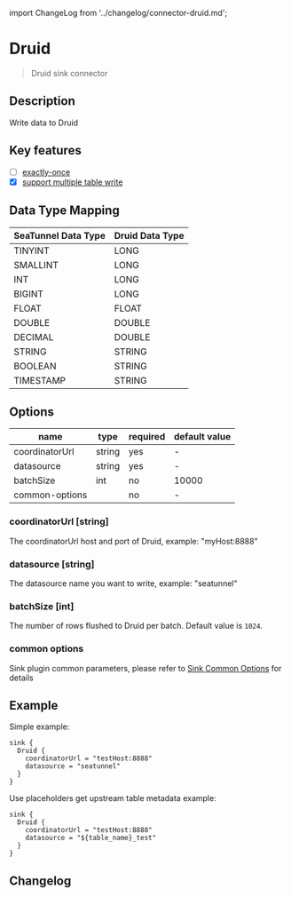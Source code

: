 import ChangeLog from '../changelog/connector-druid.md';

# Druid

> Druid sink connector

## Description

Write data to Druid

## Key features

- [ ] [exactly-once](../../concept/connector-v2-features.md)
- [x] [support multiple table write](../../concept/connector-v2-features.md)

## Data Type Mapping

| SeaTunnel Data Type | Druid Data Type |
|---------------------|-----------------|
| TINYINT             | LONG            |
| SMALLINT            | LONG            |
| INT                 | LONG            |
| BIGINT              | LONG            |
| FLOAT               | FLOAT           |
| DOUBLE              | DOUBLE          |
| DECIMAL             | DOUBLE          |
| STRING              | STRING          |
| BOOLEAN             | STRING          |
| TIMESTAMP           | STRING          |

## Options

|      name      |  type  | required | default value |
|----------------|--------|----------|---------------|
| coordinatorUrl | string | yes      | -             |
| datasource     | string | yes      | -             |
| batchSize      | int    | no       | 10000         |
| common-options |        | no       | -             |

### coordinatorUrl [string]

The coordinatorUrl host and port of Druid, example: "myHost:8888"

### datasource [string]

The datasource name you want to write, example: "seatunnel"

### batchSize [int]

The number of rows flushed to Druid per batch. Default value is `1024`.

### common options

Sink plugin common parameters, please refer to [Sink Common Options](../sink-common-options.md) for details

## Example

Simple example:

```hocon
sink {
  Druid {
    coordinatorUrl = "testHost:8888"
    datasource = "seatunnel"
  }
}
```

Use placeholders get upstream table metadata example:

```hocon
sink {
  Druid {
    coordinatorUrl = "testHost:8888"
    datasource = "${table_name}_test"
  }
}
```

## Changelog

<ChangeLog />

